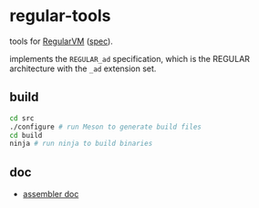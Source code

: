 
# regular-tools

tools for [RegularVM](https://github.com/regular-vm) ([spec](https://github.com/regular-vm/specification)).

implements the `REGULAR_ad` specification, which is the REGULAR architecture with the `_ad` extension set.

## build
```sh
cd src
./configure # run Meson to generate build files
cd build
ninja # run ninja to build binaries
```

## doc

- [assembler doc](doc/asm.md)
